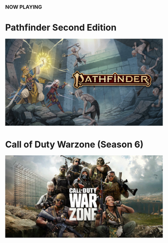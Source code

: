 ### NOW PLAYING

# Pathfinder Second Edition

<a class="featured" href="/campaign">![Image](/assets/img/pathfinder-2e-abomination-vaults.svg)</a>

# Call of Duty Warzone (Season 6)

<a class="featured" href="/warzone" target="_blank">![Image](/assets/img/caro-cod-warzone-promo.svg)</a>